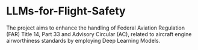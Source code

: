 # LLMs-for-Flight-Safety
The project aims to enhance the handling of Federal Aviation Regulation (FAR) Title 14, Part 33 and Advisory Circular (AC), related to aircraft engine airworthiness standards by employing Deep Learning Models.
